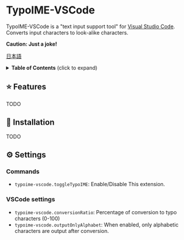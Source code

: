 # TypoIME-VSCode

TypoIME-VSCode is a "text input support tool" for [Visual Studio Code](https://code.visualstudio.com/).
Converts input characters to look-alike characters.

**Caution: Just a joke!**

[日本語](./README_ja.md)

<details>
  <summary><strong>Table of Contents</strong> (click to expand)</summary>

- [⭐ Features](#-features)
- [💾 Installation](#-installation)
- [⚙️ Settings](#️-settings)
  - [Commands](#commands)
  - [VSCode settings](#vscode-settings)

</details>

## ⭐ Features

TODO

## 💾 Installation

TODO

## ⚙️ Settings

### Commands
* `typoime-vscode.toggleTypoIME`: Enable/Disable This extension.

### VSCode settings

* `typoime-vscode.conversionRatio`: Percentage of conversion to typo characters (0-100)
* `typoime-vscode.outputOnlyAlphabet`: When enabled, only alphabetic characters are output after conversion.

<!--
## Known Issues
Nothing yet.
-->

<!--
## Release Notes

### 0.1.0

Initial release of TypoIME-VSCode
-->
